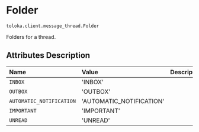 # Folder
`toloka.client.message_thread.Folder`

Folders for a thread.

## Attributes Description

| Name | Value | Description |
| :------| :-----------| :----------| 
`INBOX`|'INBOX'|<p></p>
`OUTBOX`|'OUTBOX'|<p></p>
`AUTOMATIC_NOTIFICATION`|'AUTOMATIC_NOTIFICATION'|<p></p>
`IMPORTANT`|'IMPORTANT'|<p></p>
`UNREAD`|'UNREAD'|<p></p>

